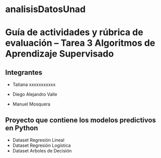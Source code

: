 # analisisDatosUnad

# Guía de actividades y rúbrica de evaluación – Tarea 3 Algoritmos de Aprendizaje Supervisado

## Integrantes

- Tatiana xxxxxxxxxxx 

- Diego Alejandro Valle 

- Manuel Mosquera

## Proyecto que contiene los modelos predictivos en Python

- Dataset Regresión Lineal
- Dataset Regresión Logística
- Dataset Arboles de Decisión
